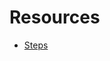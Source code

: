 

# Resources 
- [Steps](https://linuxhit.com/build-a-raspberry-pi-image-packer-packer-builder-arm/)
